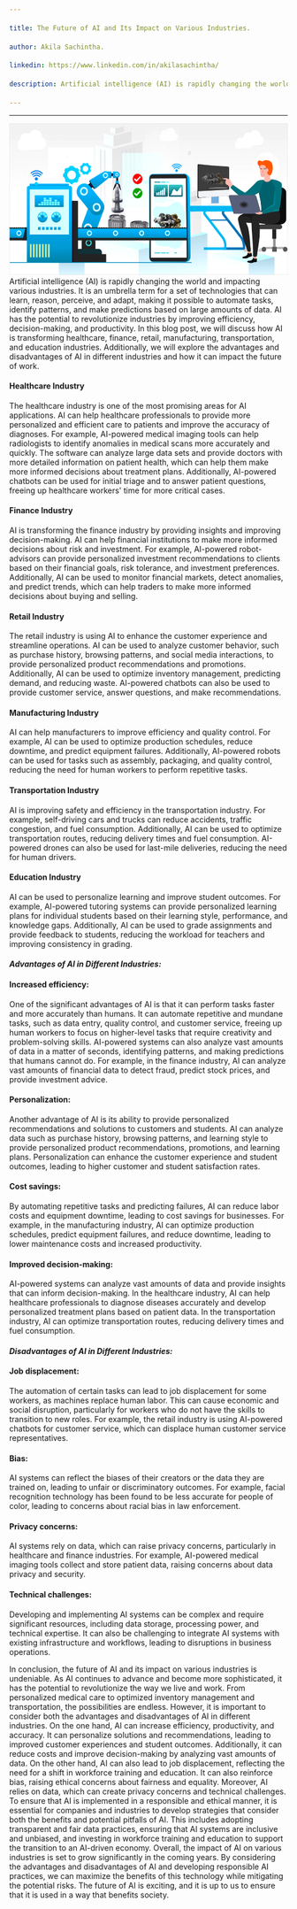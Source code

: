 ```yaml
---

title: The Future of AI and Its Impact on Various Industries.

author: Akila Sachintha.

linkedin: https://www.linkedin.com/in/akilasachintha/

description: Artificial intelligence (AI) is rapidly changing the world and impacting various industries. It is an umbrella term for a set of technologies that can learn, reason, perceive, and adapt, making it possible to automate tasks, identify patterns, and make predictions based on large amounts of data. AI has the potential to revolutionize industries by improving efficiency, decision-making, and productivity. In this blog post, we will discuss how AI is transforming healthcare, finance, retail, manufacturing, transportation, and education industries. Additionally, we will explore the advantages and disadvantages of AI in different industries and how it can impact the future of work.

---
```

___
<img src="/img/as_1_2023_04_21.png" height="274 px" width="543 px"  />
Artificial intelligence (AI) is rapidly changing the world and impacting various industries. It is an umbrella term for a set of technologies that can learn, reason, perceive, and adapt, making it possible to automate tasks, identify patterns, and make predictions based on large amounts of data. AI has the potential to revolutionize industries by improving efficiency, decision-making, and productivity. In this blog post, we will discuss how AI is transforming healthcare, finance, retail, manufacturing, transportation, and education industries. Additionally, we will explore the advantages and disadvantages of AI in different industries and how it can impact the future of work.

#### **Healthcare Industry**
The healthcare industry is one of the most promising areas for AI applications. AI can help healthcare professionals to provide more personalized and efficient care to patients and improve the accuracy of diagnoses. For example, AI-powered medical imaging tools can help radiologists to identify anomalies in medical scans more accurately and quickly. The software can analyze large data sets and provide doctors with more detailed information on patient health, which can help them make more informed decisions about treatment plans. Additionally, AI-powered chatbots can be used for initial triage and to answer patient questions, freeing up healthcare workers' time for more critical cases.

#### **Finance Industry**
AI is transforming the finance industry by providing insights and improving decision-making. AI can help financial institutions to make more informed decisions about risk and investment. For example, AI-powered robot-advisors can provide personalized investment recommendations to clients based on their financial goals, risk tolerance, and investment preferences. Additionally, AI can be used to monitor financial markets, detect anomalies, and predict trends, which can help traders to make more informed decisions about buying and selling.

#### **Retail Industry**
The retail industry is using AI to enhance the customer experience and streamline operations. AI can be used to analyze customer behavior, such as purchase history, browsing patterns, and social media interactions, to provide personalized product recommendations and promotions. Additionally, AI can be used to optimize inventory management, predicting demand, and reducing waste. AI-powered chatbots can also be used to provide customer service, answer questions, and make recommendations.

#### **Manufacturing Industry**
AI can help manufacturers to improve efficiency and quality control. For example, AI can be used to optimize production schedules, reduce downtime, and predict equipment failures. Additionally, AI-powered robots can be used for tasks such as assembly, packaging, and quality control, reducing the need for human workers to perform repetitive tasks.

#### **Transportation Industry**
AI is improving safety and efficiency in the transportation industry. For example, self-driving cars and trucks can reduce accidents, traffic congestion, and fuel consumption. Additionally, AI can be used to optimize transportation routes, reducing delivery times and fuel consumption. AI-powered drones can also be used for last-mile deliveries, reducing the need for human drivers.

#### **Education Industry**
AI can be used to personalize learning and improve student outcomes. For example, AI-powered tutoring systems can provide personalized learning plans for individual students based on their learning style, performance, and knowledge gaps. Additionally, AI can be used to grade assignments and provide feedback to students, reducing the workload for teachers and improving consistency in grading.

#### *Advantages of AI in Different Industries:*

#### **Increased efficiency:**
One of the significant advantages of AI is that it can perform tasks faster and more accurately than humans. It can automate repetitive and mundane tasks, such as data entry, quality control, and customer service, freeing up human workers to focus on higher-level tasks that require creativity and problem-solving skills. AI-powered systems can also analyze vast amounts of data in a matter of seconds, identifying patterns, and making predictions that humans cannot do. For example, in the finance industry, AI can analyze vast amounts of financial data to detect fraud, predict stock prices, and provide investment advice.

#### **Personalization:**
Another advantage of AI is its ability to provide personalized recommendations and solutions to customers and students. AI can analyze data such as purchase history, browsing patterns, and learning style to provide personalized product recommendations, promotions, and learning plans. Personalization can enhance the customer experience and student outcomes, leading to higher customer and student satisfaction rates.

#### **Cost savings:**
By automating repetitive tasks and predicting failures, AI can reduce labor costs and equipment downtime, leading to cost savings for businesses. For example, in the manufacturing industry, AI can optimize production schedules, predict equipment failures, and reduce downtime, leading to lower maintenance costs and increased productivity.

#### **Improved decision-making:**
AI-powered systems can analyze vast amounts of data and provide insights that can inform decision-making. In the healthcare industry, AI can help healthcare professionals to diagnose diseases accurately and develop personalized treatment plans based on patient data. In the transportation industry, AI can optimize transportation routes, reducing delivery times and fuel consumption.

#### *Disadvantages of AI in Different Industries:*
#### **Job displacement:**
The automation of certain tasks can lead to job displacement for some workers, as machines replace human labor. This can cause economic and social disruption, particularly for workers who do not have the skills to transition to new roles. For example, the retail industry is using AI-powered chatbots for customer service, which can displace human customer service representatives.

#### **Bias:**
AI systems can reflect the biases of their creators or the data they are trained on, leading to unfair or discriminatory outcomes. For example, facial recognition technology has been found to be less accurate for people of color, leading to concerns about racial bias in law enforcement.

#### **Privacy concerns:**
AI systems rely on data, which can raise privacy concerns, particularly in healthcare and finance industries. For example, AI-powered medical imaging tools collect and store patient data, raising concerns about data privacy and security.

#### **Technical challenges:**
Developing and implementing AI systems can be complex and require significant resources, including data storage, processing power, and technical expertise. It can also be challenging to integrate AI systems with existing infrastructure and workflows, leading to disruptions in business operations.

In conclusion, the future of AI and its impact on various industries is undeniable. As AI continues to advance and become more sophisticated, it has the potential to revolutionize the way we live and work. From personalized medical care to optimized inventory management and transportation, the possibilities are endless. However, it is important to consider both the advantages and disadvantages of AI in different industries. On the one hand, AI can increase efficiency, productivity, and accuracy. It can personalize solutions and recommendations, leading to improved customer experiences and student outcomes. Additionally, it can reduce costs and improve decision-making by analyzing vast amounts of data. On the other hand, AI can also lead to job displacement, reflecting the need for a shift in workforce training and education. It can also reinforce bias, raising ethical concerns about fairness and equality. Moreover, AI relies on data, which can create privacy concerns and technical challenges. To ensure that AI is implemented in a responsible and ethical manner, it is essential for companies and industries to develop strategies that consider both the benefits and potential pitfalls of AI. This includes adopting transparent and fair data practices, ensuring that AI systems are inclusive and unbiased, and investing in workforce training and education to support the transition to an AI-driven economy. Overall, the impact of AI on various industries is set to grow significantly in the coming years. By considering the advantages and disadvantages of AI and developing responsible AI practices, we can maximize the benefits of this technology while mitigating the potential risks. The future of AI is exciting, and it is up to us to ensure that it is used in a way that benefits society.
